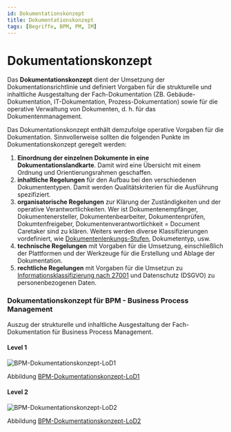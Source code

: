 ```yaml
---
id: Dokumentationskonzept
title: Dokumentationskonzept
tags: [Begriffe, BPM, PM, IM]
---
```


# Dokumentationskonzept 

Das **Dokumentationskonzept** dient der Umsetzung der Dokumentationsrichtlinie und definiert Vorgaben für die strukturelle und inhaltliche Ausgestaltung der Fach-Dokumentation (ZB. Gebäude-Dokumentation,  IT-Dokumentation, Prozess-Dokumentation) sowie für die operative  Verwaltung von Dokumenten, d. h. für das Dokumentenmanagement.

Das Dokumentationskonzept enthält demzufolge operative Vorgaben für die Dokumentation. Sinnvollerweise sollten die folgenden Punkte im Dokumentationskonzept geregelt werden:

1. **Einordnung der einzelnen Dokumente in eine Dokumentationslandkarte**. Damit wird eine Übersicht mit einem Ordnung und Orientierungsrahmen geschaffen. 
2. **inhaltliche Regelungen** für den Aufbau bei den verschiedenen Dokumententypen. Damit werden Qualitätskriterien für die Ausführung spezifiziert.
3. **organisatorische Regelungen** zur Klärung der Zuständigkeiten und der operative Verantwortlichkeiten. Wer ist Dokumentenempfänger, Dokumentenersteller, Dokumentenbearbeiter, Dokumentenprüfen, Dokumtenfreigeber, Dokumentenverantwortlichkeit = Document Caretaker sind zu klären.  Weiters werden diverse Klassifizierungen vordefiniert, wie [Dokumentenlenkungs-Stufen](/docs/Glossar/D-Glossar/Dokumentenlenkung#was-sind-die-klassischen-doumentenlenkungsstufen), Dokumetentyp, usw. 
4. **technische Regelungen** mit Vorgaben für die Umsetzung, einschließlich der Plattformen und der  Werkzeuge für die Erstellung und Ablage der Dokumentation.
5. **rechtliche Regelungen** mit Vorgaben für die Umsetzun zu [Informationsklassifizierung nach 27001](https://www.sec4you.com/klassifizierung-iso-27001/) und Datenschutz (DSGVO) zu personenbezogenen Daten. 



### Dokumentationskonzept für BPM - Business Process Management

Auszug der strukturelle und inhaltliche Ausgestaltung der Fach-Dokumentation für Business Process Management. 

#### Level 1

![BPM-Dokumentationskonzept-LoD1](/img/BPM-Dokumentationskonzept-LoD1.png)

Abbildung [BPM-Dokumentationskonzept-LoD1](/img/BPM-Dokumentationskonzept-LoD1.png)

#### Level 2

![BPM-Dokumentationskonzept-LoD2](/img/BPM-Dokumentationskonzept-LoD2.png)

Abbildung [BPM-Dokumentationskonzept-LoD2](/img/BPM-Dokumentationskonzept-LoD2.png)



